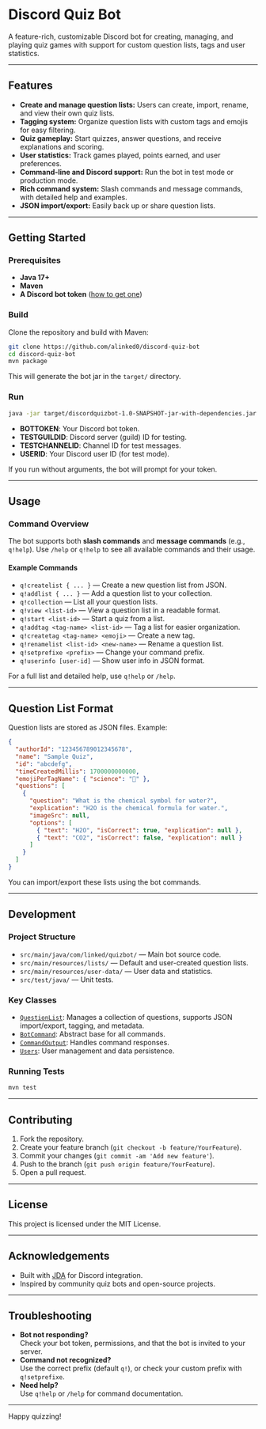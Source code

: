 # Discord Quiz Bot

A feature-rich, customizable Discord bot for creating, managing, and playing quiz games with support for custom question lists, tags and user statistics.

---

## Features

- **Create and manage question lists:** Users can create, import, rename, and view their own quiz lists.
- **Tagging system:** Organize question lists with custom tags and emojis for easy filtering.
- **Quiz gameplay:** Start quizzes, answer questions, and receive explanations and scoring.
- **User statistics:** Track games played, points earned, and user preferences.
- **Command-line and Discord support:** Run the bot in test mode or production mode.
- **Rich command system:** Slash commands and message commands, with detailed help and examples.
- **JSON import/export:** Easily back up or share question lists.

---

## Getting Started

### Prerequisites

- **Java 17+**
- **Maven**
- **A Discord bot token** ([how to get one](https://discord.com/developers/applications))

### Build

Clone the repository and build with Maven:

```sh
git clone https://github.com/alinked0/discord-quiz-bot
cd discord-quiz-bot
mvn package
```

This will generate the bot jar in the `target/` directory.

### Run

```sh
java -jar target/discordquizbot-1.0-SNAPSHOT-jar-with-dependencies.jar BOTTOKEN USERID \[TESTCHANNELID TESTGUILDID\]
```

- **BOTTOKEN**: Your Discord bot token.
- **TESTGUILDID**: Discord server (guild) ID for testing.
- **TESTCHANNELID**: Channel ID for test messages.
- **USERID**: Your Discord user ID (for test mode).

If you run without arguments, the bot will prompt for your token.

---

## Usage

### Command Overview

The bot supports both **slash commands** and **message commands** (e.g., `q!help`). Use `/help` or `q!help` to see all available commands and their usage.

#### Example Commands

- `q!createlist { ... }` — Create a new question list from JSON.
- `q!addlist { ... }` — Add a question list to your collection.
- `q!collection` — List all your question lists.
- `q!view <list-id>` — View a question list in a readable format.
- `q!start <list-id>` — Start a quiz from a list.
- `q!addtag <tag-name> <list-id>` — Tag a list for easier organization.
- `q!createtag <tag-name> <emoji>` — Create a new tag.
- `q!renamelist <list-id> <new-name>` — Rename a question list.
- `q!setprefixe <prefix>` — Change your command prefix.
- `q!userinfo [user-id]` — Show user info in JSON format.

For a full list and detailed help, use `q!help` or `/help`.

---

## Question List Format

Question lists are stored as JSON files. Example:

```json
{
  "authorId": "123456789012345678",
  "name": "Sample Quiz",
  "id": "abcdefg",
  "timeCreatedMillis": 1700000000000,
  "emojiPerTagName": { "science": "🧪" },
  "questions": [
	{
	  "question": "What is the chemical symbol for water?",
	  "explication": "H2O is the chemical formula for water.",
	  "imageSrc": null,
	  "options": [
		{ "text": "H2O", "isCorrect": true, "explication": null },
		{ "text": "CO2", "isCorrect": false, "explication": null }
	  ]
	}
  ]
}
```

You can import/export these lists using the bot commands.

---

## Development

### Project Structure

- `src/main/java/com/linked/quizbot/` — Main bot source code.
- `src/main/resources/lists/` — Default and user-created question lists.
- `src/main/resources/user-data/` — User data and statistics.
- `src/test/java/` — Unit tests.

### Key Classes

- [`QuestionList`](src/main/java/com/linked/quizbot/utils/QuestionList.java): Manages a collection of questions, supports JSON import/export, tagging, and metadata.
- [`BotCommand`](src/main/java/com/linked/quizbot/commands/BotCommand.java): Abstract base for all commands.
- [`CommandOutput`](src/main/java/com/linked/quizbot/commands/CommandOutput.java): Handles command responses.
- [`Users`](src/main/java/com/linked/quizbot/utils/Users.java): User management and data persistence.

### Running Tests

```sh
mvn test
```

---

## Contributing

1. Fork the repository.
2. Create your feature branch (`git checkout -b feature/YourFeature`).
3. Commit your changes (`git commit -am 'Add new feature'`).
4. Push to the branch (`git push origin feature/YourFeature`).
5. Open a pull request.

---

## License

This project is licensed under the MIT License.

---

## Acknowledgements

- Built with [JDA](https://github.com/DV8FromTheWorld/JDA) for Discord integration.
- Inspired by community quiz bots and open-source projects.

---

## Troubleshooting

- **Bot not responding?**  
  Check your bot token, permissions, and that the bot is invited to your server.
- **Command not recognized?**  
  Use the correct prefix (default `q!`), or check your custom prefix with `q!setprefixe`.
- **Need help?**  
  Use `q!help` or `/help` for command documentation.

---

Happy quizzing!